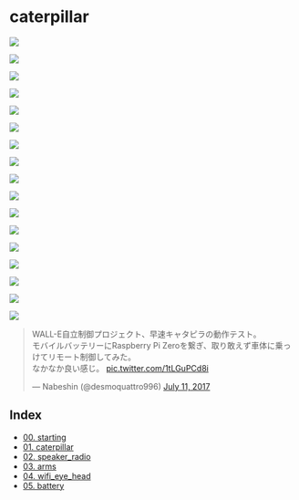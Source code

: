 # caterpillar

![](pics/IMG_0140.JPG)

![](pics/IMG_0137.JPG)

![](pics/IMG_0138.JPG)

![](pics/IMG_0139.JPG)

![](pics/IMG_0141.JPG)

![](pics/IMG_0143.JPG)

![](pics/IMG_0144.JPG)

![](pics/IMG_0145.JPG)

![](pics/IMG_0146.JPG)

![](pics/IMG_0147.JPG)

![](pics/IMG_0148.JPG)

![](pics/IMG_0149.JPG)

![](pics/IMG_0150.JPG)

![](pics/IMG_0154.JPG)

![](pics/IMG_0161.JPG)

![](pics/IMG_0245.JPG)

![](pics/IMG_0246.JPG)


<blockquote class="twitter-tweet"><p lang="ja" dir="ltr">WALL-E自立制御プロジェクト、早速キャタピラの動作テスト。<br>モバイルバッテリーにRaspberry Pi Zeroを繋ぎ、取り敢えず車体に乗っけてリモート制御してみた。<br>なかなか良い感じ。 <a href="https://t.co/1tLGuPCd8i">pic.twitter.com/1tLGuPCd8i</a></p>&mdash; Nabeshin (@desmoquattro996) <a href="https://twitter.com/desmoquattro996/status/884768108086403073?ref_src=twsrc%5Etfw">July 11, 2017</a></blockquote> <script async src="https://platform.twitter.com/widgets.js" charset="utf-8"></script>

## Index

* [00. starting](00_starting.md)
* [01. caterpillar](01_caterpillar.md)
* [02. speaker_radio](02_speaker_radio.md)
* [03. arms](03_arms.md)
* [04. wifi_eye_head](04_wifi_eye_head.md)
* [05. battery](05_battery.md)
